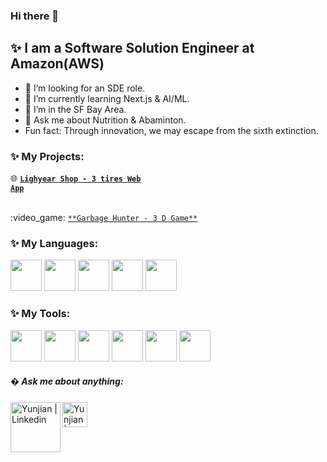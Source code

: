 ### Hi there 👋
## ✨ I am a Software Solution Engineer at Amazon(AWS)

- 🤔 I’m looking for an SDE role.
- 🌱 I’m currently learning Next.js & AI/ML.
- 👯 I’m in the SF Bay Area.
- 💬 Ask me about Nutrition & Abaminton.
-  Fun fact: Through innovation, we may escape from the sixth extinction.
 
### ✨ My Projects: 
:globe_with_meridians: <code><a href="https://github.com/JeffreyLum/CS4555-3D-Game-Project](https://github.com/yunjianlu/lightyear
" target="_blank">**Lighyear Shop - 3 tires Web App**</a></code> 

<br />
:video_game: <code><a href="https://github.com/JeffreyLum/CS4555-3D-Game-Project" target="_blank">**Garbage Hunter - 3 D Game**</a></code> 
<br />


### ✨ My Languages:
<code><a href="https://www.python.org/" target="_blank"><img height="50" src="https://www.vectorlogo.zone/logos/python/python-ar21.svg"></a></code>
<code><a href="https://www.java.com/" target="_blank"><img height="50" src="https://www.vectorlogo.zone/logos/java/java-horizontal.svg"></a></code>
<code><a href="https://www.mysql.com/" target="_blank"><img height="50" src="https://www.vectorlogo.zone/logos/mysql/mysql-ar21.svg"></a></code>
<code><a href="https://www.javascript.com/" target="_blank"><img height="50" src="https://www.vectorlogo.zone/logos/javascript/javascript-ar21.svg"></a></code>
<code><a href="https://docs.microsoft.com/en-us/dotnet/csharp/" target="_blank"><img height="50" src="https://cdn.worldvectorlogo.com/logos/c--4.svg"></a></code>

 ### ✨ My Tools: 
 <code><a href="https://git-scm.com/" target="_blank"><img height="50" src="https://www.vectorlogo.zone/logos/git-scm/git-scm-ar21.svg"></a></code>
<code><a href="https://code.visualstudio.com/" target="_blank"><img height="50" src="https://www.vectorlogo.zone/logos/visualstudio_code/visualstudio_code-ar21.svg"></a></code>
<code><a href="https://jupyter.org/" target="_blank"><img height="50" src="https://www.vectorlogo.zone/logos/jupyter/jupyter-ar21.svg"></a></code>
<code><a href="https://aws.amazon.com/" target="_blank"><img height="50" src="https://www.vectorlogo.zone/logos/amazon_aws/amazon_aws-ar21.svg"></a></code>
<code><a href="https://reactjs.org//" target="_blank"><img height="50" src="https://www.vectorlogo.zone/logos/reactjs/reactjs-ar21.svg"></a></code>
<code><a href="https://unity.com/" target="_blank"><img height="50" src="https://cdn.worldvectorlogo.com/logos/unity-technologies-logo.svg"></a></code>



##### � Ask me about anything: </br>
  <a href="https://www.linkedin.com/in/yunjian-lu-826b20144/">
   <img align="left" alt="Yunjian | Linkedin" width="80px" src="https://www.vectorlogo.zone/logos/linkedin/linkedin-ar21.svg" />
  </a>
  <a href="mailto:yunjian.lu@gmail.com">
    <img align="left" alt="Yunjian | Gmail" width="40px" src="https://github.com/piyushP7pravin/piyushP7pravin/blob/master/Gmail.svg" />
  </a>

